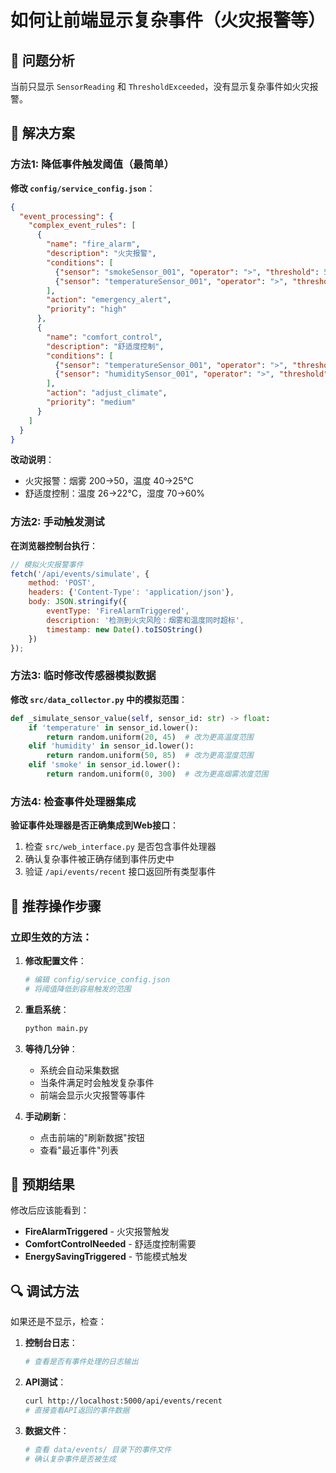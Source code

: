 # 如何让前端显示复杂事件（火灾报警等）

## 🎯 问题分析
当前只显示 `SensorReading` 和 `ThresholdExceeded`，没有显示复杂事件如火灾报警。

## 🔧 解决方案

### 方法1: 降低事件触发阈值（最简单）

**修改 `config/service_config.json`**：

```json
{
  "event_processing": {
    "complex_event_rules": [
      {
        "name": "fire_alarm",
        "description": "火灾报警",
        "conditions": [
          {"sensor": "smokeSensor_001", "operator": ">", "threshold": 50},
          {"sensor": "temperatureSensor_001", "operator": ">", "threshold": 25}
        ],
        "action": "emergency_alert",
        "priority": "high"
      },
      {
        "name": "comfort_control", 
        "description": "舒适度控制",
        "conditions": [
          {"sensor": "temperatureSensor_001", "operator": ">", "threshold": 22},
          {"sensor": "humiditySensor_001", "operator": ">", "threshold": 60}
        ],
        "action": "adjust_climate",
        "priority": "medium"
      }
    ]
  }
}
```

**改动说明**：
- 火灾报警：烟雾 200→50，温度 40→25°C
- 舒适度控制：温度 26→22°C，湿度 70→60%

### 方法2: 手动触发测试

**在浏览器控制台执行**：
```javascript
// 模拟火灾报警事件
fetch('/api/events/simulate', {
    method: 'POST',
    headers: {'Content-Type': 'application/json'},
    body: JSON.stringify({
        eventType: 'FireAlarmTriggered',
        description: '检测到火灾风险：烟雾和温度同时超标',
        timestamp: new Date().toISOString()
    })
});
```

### 方法3: 临时修改传感器模拟数据

**修改 `src/data_collector.py` 中的模拟范围**：

```python
def _simulate_sensor_value(self, sensor_id: str) -> float:
    if 'temperature' in sensor_id.lower():
        return random.uniform(20, 45)  # 改为更高温度范围
    elif 'humidity' in sensor_id.lower():
        return random.uniform(50, 85)  # 改为更高湿度范围
    elif 'smoke' in sensor_id.lower():
        return random.uniform(0, 300)  # 改为更高烟雾浓度范围
```

### 方法4: 检查事件处理器集成

**验证事件处理器是否正确集成到Web接口**：

1. 检查 `src/web_interface.py` 是否包含事件处理器
2. 确认复杂事件被正确存储到事件历史中
3. 验证 `/api/events/recent` 接口返回所有类型事件

## 🚀 推荐操作步骤

### 立即生效的方法：

1. **修改配置文件**：
   ```bash
   # 编辑 config/service_config.json
   # 将阈值降低到容易触发的范围
   ```

2. **重启系统**：
   ```bash
   python main.py
   ```

3. **等待几分钟**：
   - 系统会自动采集数据
   - 当条件满足时会触发复杂事件
   - 前端会显示火灾报警等事件

4. **手动刷新**：
   - 点击前端的"刷新数据"按钮
   - 查看"最近事件"列表

## 🎯 预期结果

修改后应该能看到：
- **FireAlarmTriggered** - 火灾报警触发
- **ComfortControlNeeded** - 舒适度控制需要
- **EnergySavingTriggered** - 节能模式触发

## 🔍 调试方法

如果还是不显示，检查：

1. **控制台日志**：
   ```bash
   # 查看是否有事件处理的日志输出
   ```

2. **API测试**：
   ```bash
   curl http://localhost:5000/api/events/recent
   # 直接查看API返回的事件数据
   ```

3. **数据文件**：
   ```bash
   # 查看 data/events/ 目录下的事件文件
   # 确认复杂事件是否被生成
